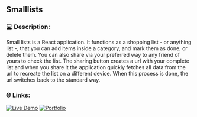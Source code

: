 ## Smalllists 

### 💻 Description:
Small lists is a React application. It functions as a shopping list - or anything list -, that you can add items inside a category, and mark them as done, or delete them. You can also share via your preferred way to any friend of yours to check the list. The sharing button creates a url with your complete list and when you share it the application quickly fetches all data from the url to recreate the list on a different device. When this process is done, the url switches back to the standard way.

### 🌐 Links:
[![Live Demo](https://img.shields.io/badge/live%20demo%20-8A2BE2)](https://smalllists.vercel.app/) [![Portfolio](https://img.shields.io/badge/see%20portfolio%20-226EB5)](https://federicosavastano.vercel.app/) 
